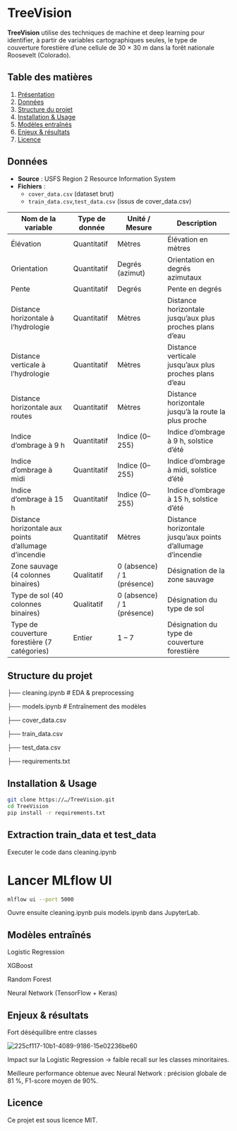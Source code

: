 # TreeVision 

**TreeVision** utilise des techniques de machine et deep learning pour identifier, à partir de variables cartographiques seules, le type de couverture forestière d’une cellule de 30 × 30 m dans la forêt nationale Roosevelt (Colorado).

## Table des matières
1. [Présentation](#présentation)
2. [Données](#données)
3. [Structure du projet](#structure-du-projet)
4. [Installation & Usage](#installation--usage)
5. [Modèles entraînés](#modèles-entraînés)
6. [Enjeux & résultats](#enjeux--résultats)
7. [Licence](#licence)

## Données
- **Source** : USFS Region 2 Resource Information System  
- **Fichiers** :  
  - `cover_data.csv` (dataset brut)  
  - `train_data.csv`,`test_data.csv` (issus de cover_data.csv)

| Nom de la variable                                   | Type de donnée | Unité / Mesure             | Description                                                  |
|-------------------------------------------------------|----------------|----------------------------|--------------------------------------------------------------|
| Élévation                                             | Quantitatif    | Mètres                     | Élévation en mètres                                          |
| Orientation                                           | Quantitatif    | Degrés (azimut)            | Orientation en degrés azimutaux                              |
| Pente                                                 | Quantitatif    | Degrés                     | Pente en degrés                                              |
| Distance horizontale à l’hydrologie                   | Quantitatif    | Mètres                     | Distance horizontale jusqu’aux plus proches plans d’eau      |
| Distance verticale à l’hydrologie                     | Quantitatif    | Mètres                     | Distance verticale jusqu’aux plus proches plans d’eau        |
| Distance horizontale aux routes                       | Quantitatif    | Mètres                     | Distance horizontale jusqu’à la route la plus proche         |
| Indice d’ombrage à 9 h                                | Quantitatif    | Indice (0–255)             | Indice d’ombrage à 9 h, solstice d’été                       |
| Indice d’ombrage à midi                               | Quantitatif    | Indice (0–255)             | Indice d’ombrage à midi, solstice d’été                      |
| Indice d’ombrage à 15 h                               | Quantitatif    | Indice (0–255)             | Indice d’ombrage à 15 h, solstice d’été                      |
| Distance horizontale aux points d’allumage d’incendie | Quantitatif    | Mètres                     | Distance horizontale jusqu’aux points d’allumage d’incendie  |
| Zone sauvage (4 colonnes binaires)                    | Qualitatif     | 0 (absence) / 1 (présence) | Désignation de la zone sauvage                               |
| Type de sol (40 colonnes binaires)                    | Qualitatif     | 0 (absence) / 1 (présence) | Désignation du type de sol                                   |
| Type de couverture forestière (7 catégories)          | Entier         | 1 – 7                      | Désignation du type de couverture forestière                 |


## Structure du projet
├── cleaning.ipynb # EDA & preprocessing

├── models.ipynb # Entraînement des modèles 

├── cover_data.csv 

├── train_data.csv 

├── test_data.csv

├── requirements.txt

## Installation & Usage
```bash
git clone https://…/TreeVision.git
cd TreeVision
pip install -r requirements.txt

```
## Extraction train_data et test_data

Executer le code dans cleaning.ipynb

# Lancer MLflow UI
```bash
mlflow ui --port 5000
```
Ouvre ensuite cleaning.ipynb puis models.ipynb dans JupyterLab.

## Modèles entraînés
Logistic Regression

XGBoost

Random Forest

Neural Network (TensorFlow + Keras)

## Enjeux & résultats
Fort déséquilibre entre classes

![225cf117-10b1-4089-9186-15e02236be60](https://github.com/user-attachments/assets/1d19b09a-f32a-4bc0-ad2e-961653fcaa0e)

Impact sur la Logistic Regression → faible recall sur les classes minoritaires.

Meilleure performance obtenue avec Neural Network : précision globale de 81 %, F1-score moyen de 90%.

## Licence
Ce projet est sous licence MIT.
